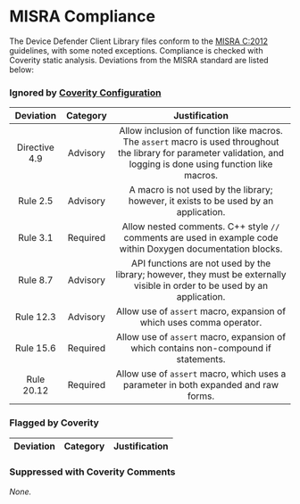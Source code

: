 # MISRA Compliance

The Device Defender Client Library files conform to the
[MISRA C:2012](https://www.misra.org.uk)
guidelines, with some noted exceptions. Compliance is checked with Coverity static analysis.
Deviations from the MISRA standard are listed below:

### Ignored by [Coverity Configuration](tools/coverity/misra.config)
| Deviation | Category | Justification |
| :-: | :-: | :-: |
| Directive 4.9 | Advisory | Allow inclusion of function like macros. The `assert` macro is used throughout the library for parameter validation, and logging is done using function like macros. |
| Rule 2.5 | Advisory | A macro is not used by the library; however, it exists to be used by an application. |
| Rule 3.1 | Required | Allow nested comments. C++ style `//` comments are used in example code within Doxygen documentation blocks. |
| Rule 8.7 | Advisory | API functions are not used by the library; however, they must be externally visible in order to be used by an application. |
| Rule 12.3 | Advisory | Allow use of `assert` macro, expansion of which uses comma operator. |
| Rule 15.6 | Required | Allow use of `assert` macro, expansion of which contains non-compound if statements. |
| Rule 20.12 | Required | Allow use of `assert` macro, which uses a parameter in both expanded and raw forms. |

### Flagged by Coverity
| Deviation | Category | Justification |
| :-: | :-: | :-: |

### Suppressed with Coverity Comments
*None.*